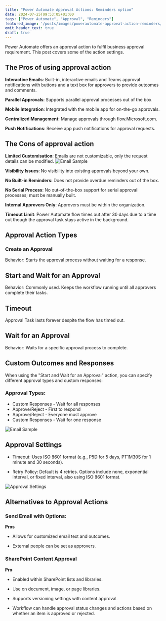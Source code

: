 ```yaml
---
title: "Power Automate Approval Actions: Reminders option"
date: 2024-07-25T09:53:05+01:00
tags: ["Power Automate", "Approval", "Reminders"]
featured_image: '/posts/images/powerautomate-approval-action-reminders/create_approval.png'
omit_header_text: true
draft: true
---
```


Power Automate offers an approval action to fulfil business approval requirement. This post covers some of the action settings.

## The Pros of using approval action
 
**Interactive Emails**: Built-in, interactive emails and Teams approval notifications with buttons and a text box for approvers to provide outcomes and comments.


**Parallel Approvals**: Supports parallel approval processes out of the box.

**Mobile Integration**: Integrated with the mobile app for on-the-go approvals.

**Centralized Management**: Manage approvals through flow.Microsoft.com.

**Push Notifications**: Receive app push notifications for approval requests.


## The Cons of approval action

**Limited Customisation**: Emails are not customizable, only the request details can be modified.
![Email Sample](../images/powerautomate-approval-action-reminders/approval_emailformat.png)

**Visibility Issues**: No visibility into existing approvals beyond your own.

**No Built-in Reminders**: Does not provide overdue reminders out of the box.

**No Serial Process**: No out-of-the-box support for serial approval processes; must be manually built.

**Internal Approvers Only**: Approvers must be within the organization.

**Timeout Limit**: Power Autpmate flow times out after 30 days due to a time out though the approval task stays active in the background.

## Approval Action Types

### Create an Approval

Behavior: Starts the approval process without waiting for a response.

## Start and Wait for an Approval

Behavior: Commonly used. Keeps the workflow running until all approvers complete their tasks.

## Timeout

Approval Task lasts forever despite the flow has timed out. 

## Wait for an Approval

Behavior: Waits for a specific approval process to complete.

## Custom Outcomes and Responses

When using the "Start and Wait for an Approval" action, you can specify different approval types and custom responses:

### Approval Types:

* Custom Responses - Wait for all responses
* Approve/Reject - First to respond
* Approve/Reject - Everyone must approve
* Custom Responses - Wait for one response

![Email Sample](../images/powerautomate-approval-action-reminders/approval_types.png)

## Approval Settings

* Timeout: Uses ISO 8601 format (e.g., P5D for 5 days, PT1M30S for 1 minute and 30 seconds).

* Retry Policy: Default is 4 retries. Options include none, exponential interval, or fixed interval, also using ISO 8601 format.

![Approval Settings](../images/powerautomate-approval-action-reminders/approval_settings.png)

## Alternatives to Approval Actions

### Send Email with Options:

**Pros** 
* Allows for customized email text and outcomes.

* External people can be set as approvers.

### SharePoint Content Approval

**Pro**
* Enabled within SharePoint lists and libraries.

* Use on document, image, or page libraries.

* Supports versioning settings with content approval.

* Workflow can handle approval status changes and actions based on whether an item is approved or rejected.
